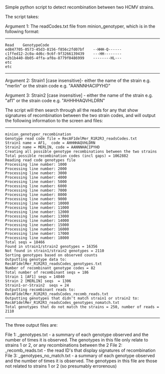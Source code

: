 Simple python script to detect recombination between two HCMV strains.

The script takes:

Argument 1: The readCodes.txt file from minion_genotyper, which is in the following format:

---
    Read	GenotypeCode  
    ed847705-0573-45d3-8156-f856c2fd07bf	--HHH-Q------
    c1ffed12-2c0a-4d6c-9c6f-9f3266139439	---HH--------
    e2b1b440-8b05-4ffa-af0a-8779f0486999	--------HL---
    etc
    etc
---
Argument 2: Strain1 [case insensitive]- either the name of the strain e.g. "merlin" or the strain code e.g. "AANNNHACIPYHD"

Argument 3:  Strain2 [case insensitive] - either the name of the strain e.g. "af1" or the strain code e.g. "AHHHHAQVHLDRN"

The script will then search through all the reads for any that show signatures of recombination between the two strain codes, and will output the following information to the screen and files:

---
    minion_genotyper_recombination
    Genotype read code file = RecAF1delMer_R1R2R3_readsCodes.txt
    Strain1 name = AF1,  code = AHHHHAQVHLDRN
    Strain2 name = MERLIN, code = AANNNHACIPYHD
    Creating all possible genotype recombinations between the two strains
    Total possible recombination codes (incl gaps) = 1062882
    Reading read code genotypes file
    Processing line number: 1000
    Processing line number: 2000
    Processing line number: 3000
    Processing line number: 4000
    Processing line number: 5000
    Processing line number: 6000
    Processing line number: 7000
    Processing line number: 8000
    Processing line number: 9000
    Processing line number: 10000
    Processing line number: 11000
    Processing line number: 12000
    Processing line number: 13000
    Processing line number: 14000
    Processing line number: 15000
    Processing line number: 16000
    Processing line number: 17000
    Processing line number: 18000
    Total seqs = 18466
    Found in strain1/strain2 genotypes = 16356
    Not found in strain1/strain2 genotypes = 2110
    Sorting genotypes based on observed counts
    Outputting genotype data to: RecAF1delMer_R1R2R3_readsCodes_genotypes.txt
    Number of recombinant genotype codes = 82
    Total number of recombinant seqs = 186
    Strain 1 [AF1] seqs = 14840
    Strain 2 [MERLIN] seqs  = 1306
    Strain1-or-Strain2  seqs = 24
    Outputting recombinant reads to: RecAF1delMer_R1R2R3_readsCodes_recomb_reads.txt
    Outputting genotypes that didn't match strain1 or strain2 to: RecAF1delMer_R1R2R3_readsCodes_genotypes_nomatch.txt
    Total genotypes that do not match the strains = 250, number of reads = 2110
---

The three output files are:

File 1: _genotypes.txt - a summary of each genotype observed and the number of times it is observed. The genotypes in this file only relate to strains 1 or 2, or any recombinations between the 2
File 2: _recomb_reads.txt - the read ID's that display signatures of recombination
File 3: _genotypes_no_match.txt - a summary of each genotype observed and the number of times it is observed. The genotypes in this file are those not related to strains 1 or 2 (so presumably errorenous)


